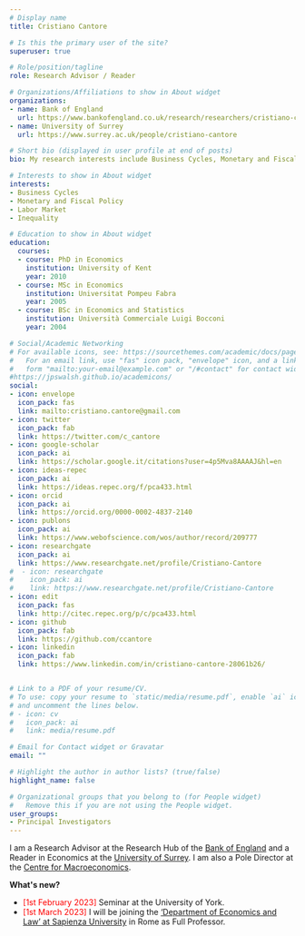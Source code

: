 ```yaml
---
# Display name
title: Cristiano Cantore

# Is this the primary user of the site?
superuser: true

# Role/position/tagline
role: Research Advisor / Reader

# Organizations/Affiliations to show in About widget
organizations:
- name: Bank of England
  url: https://www.bankofengland.co.uk/research/researchers/cristiano-cantore
- name: University of Surrey
  url: https://www.surrey.ac.uk/people/cristiano-cantore

# Short bio (displayed in user profile at end of posts)
bio: My research interests include Business Cycles, Monetary and Fiscal Policy, Labour Market and Inequality.

# Interests to show in About widget
interests:
- Business Cycles
- Monetary and Fiscal Policy
- Labor Market
- Inequality

# Education to show in About widget
education:
  courses:
  - course: PhD in Economics
    institution: University of Kent
    year: 2010
  - course: MSc in Economics
    institution: Universitat Pompeu Fabra
    year: 2005
  - course: BSc in Economics and Statistics
    institution: Università Commerciale Luigi Bocconi
    year: 2004

# Social/Academic Networking
# For available icons, see: https://sourcethemes.com/academic/docs/page-builder/#icons
#   For an email link, use "fas" icon pack, "envelope" icon, and a link in the
#   form "mailto:your-email@example.com" or "/#contact" for contact widget.
#https://jpswalsh.github.io/academicons/
social:
- icon: envelope
  icon_pack: fas
  link: mailto:cristiano.cantore@gmail.com
- icon: twitter
  icon_pack: fab
  link: https://twitter.com/c_cantore
- icon: google-scholar
  icon_pack: ai
  link: https://scholar.google.it/citations?user=4p5Mva8AAAAJ&hl=en
- icon: ideas-repec
  icon_pack: ai
  link: https://ideas.repec.org/f/pca433.html
- icon: orcid
  icon_pack: ai
  link: https://orcid.org/0000-0002-4837-2140
- icon: publons
  icon_pack: ai
  link: https://www.webofscience.com/wos/author/record/209777
- icon: researchgate
  icon_pack: ai
  link: https://www.researchgate.net/profile/Cristiano-Cantore
#  - icon: researchgate
#    icon_pack: ai
#    link: https://www.researchgate.net/profile/Cristiano-Cantore
- icon: edit
  icon_pack: fas
  link: http://citec.repec.org/p/c/pca433.html
- icon: github
  icon_pack: fab
  link: https://github.com/ccantore
- icon: linkedin
  icon_pack: fab
  link: https://www.linkedin.com/in/cristiano-cantore-28061b26/


# Link to a PDF of your resume/CV.
# To use: copy your resume to `static/media/resume.pdf`, enable `ai` icons in `params.toml`,
# and uncomment the lines below.
# - icon: cv
#   icon_pack: ai
#   link: media/resume.pdf

# Email for Contact widget or Gravatar
email: ""

# Highlight the author in author lists? (true/false)
highlight_name: false

# Organizational groups that you belong to (for People widget)
#   Remove this if you are not using the People widget.
user_groups:
- Principal Investigators
---
```


I am a Research Advisor at the Research Hub of the [Bank of England](https://www.bankofengland.co.uk/research/researchers/cristiano-cantore) and a Reader in Economics at the [University of Surrey](https://www.surrey.ac.uk/people/cristiano-cantore). I am also a Pole Director at the [Centre for Macroeconomics](https://www.lse.ac.uk/CFM/about/people).

**What's new?**
- <span style="color:red">[1st February 2023]</span> Seminar at the University of York.
- <span style="color:red">[1st March 2023]</span>  I will be joining the [‘Department of Economics and Law’ at Sapienza University](https://web.uniroma1.it/dip_ecodir/en) in Rome as Full Professor.








<!--- {{< icon name="download" pack="fas" >}} Download my {{< staticref "media/demo_resume.pdf" "newtab" >}}resumé{{< /staticref >}}. --->
